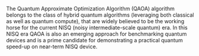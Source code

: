The Quantum Approximate Optimization Algorithm (QAOA) algorithm belongs to the class of hybrid quantum algorithms (leveraging both classical as well as quantum compute), that are widely believed to be the working horse for the current NISQ (noisy intermediate-scale quantum) era. In this NISQ era QAOA is also an emerging approach for benchmarking quantum devices and is a prime candidate for demonstrating a practical quantum speed-up on near-term NISQ device.

<!--
[metadata-name]: Quantum Approximate Optimization Algorithm
[metadata-url]: https://github.com/aws-samples/amazon-braket-algorithm-library/tree/main/src/braket/experimental/algorithms/qaoa
-->

